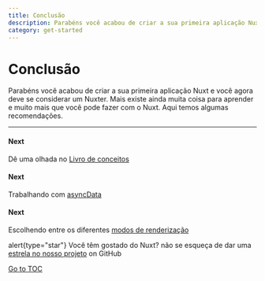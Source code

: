 ```yaml
---
title: Conclusão
description: Parabéns você acabou de criar a sua primeira aplicação Nuxt e você agora deve se considerar um Nuxter. Mais existe ainda muita coisa para aprender e muito mais que você pode fazer com o Nuxt. Aqui temos algumas recomendações.
category: get-started
---
```


# Conclusão

Parabéns você acabou de criar a sua primeira aplicação Nuxt e você agora deve se considerar um Nuxter. Mais existe ainda muita coisa para aprender e muito mais que você pode fazer com o Nuxt. Aqui temos algumas recomendações.

---

#### Next
Dê uma olhada no [Livro de conceitos](../concepts/views)


#### Next
Trabalhando com [asyncData](./features/data-fetching#async-data)


#### Next
Escolhendo entre os diferentes [modos de renderização](./features/rendering-modes)


alert{type="star"}
Você têm gostado do Nuxt? não se esqueça de dar uma [estrela no nosso projeto](https://github.com/nuxt/nuxt.js) on GitHub

<span style='float: footnote;'><a href="../index.html#toc">Go to TOC</a></span>
